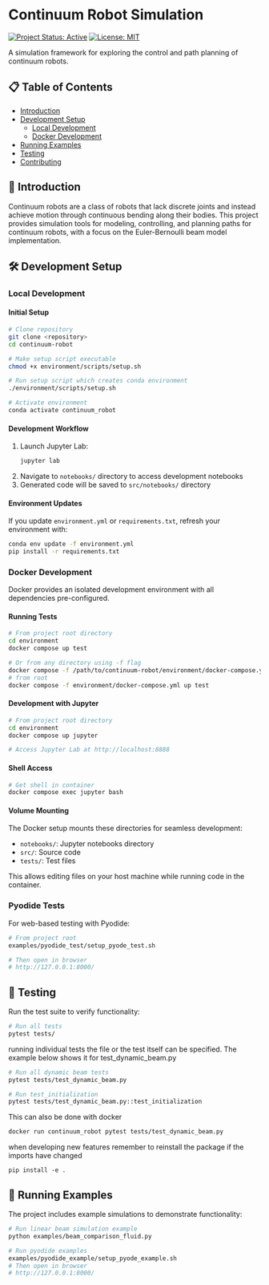 # Continuum Robot Simulation

[![Project Status: Active](https://img.shields.io/badge/Project%20Status-Active-green.svg)](https://github.com/yourusername/continuum-robot)
[![License: MIT](https://img.shields.io/badge/License-MIT-yellow.svg)](https://opensource.org/licenses/MIT)

A simulation framework for exploring the control and path planning of continuum robots.

## 📋 Table of Contents

- [Introduction](#introduction)
- [Development Setup](#development-setup)
  - [Local Development](#local-development)
  - [Docker Development](#docker-development)
- [Running Examples](#running-examples)
- [Testing](#testing)
- [Contributing](#contributing)

## 🤖 Introduction

Continuum robots are a class of robots that lack discrete joints and instead achieve motion through continuous bending along their bodies. This project provides simulation tools for modeling, controlling, and planning paths for continuum robots, with a focus on the Euler-Bernoulli beam model implementation.

## 🛠️ Development Setup

### Local Development

#### Initial Setup

```bash
# Clone repository
git clone <repository>
cd continuum-robot

# Make setup script executable
chmod +x environment/scripts/setup.sh

# Run setup script which creates conda environment
./environment/scripts/setup.sh

# Activate environment
conda activate continuum_robot
```

#### Development Workflow

1. Launch Jupyter Lab:
   ```bash
   jupyter lab
   ```
2. Navigate to `notebooks/` directory to access development notebooks
3. Generated code will be saved to `src/notebooks/` directory

#### Environment Updates

If you update `environment.yml` or `requirements.txt`, refresh your environment with:

```bash
conda env update -f environment.yml
pip install -r requirements.txt
```

### Docker Development

Docker provides an isolated development environment with all dependencies pre-configured.

#### Running Tests

```bash
# From project root directory
cd environment
docker compose up test

# Or from any directory using -f flag
docker compose -f /path/to/continuum-robot/environment/docker-compose.yml up test
# from root
docker compose -f environment/docker-compose.yml up test
```

#### Development with Jupyter

```bash
# From project root directory
cd environment
docker compose up jupyter

# Access Jupyter Lab at http://localhost:8888
```

#### Shell Access

```bash
# Get shell in container
docker compose exec jupyter bash
```

#### Volume Mounting

The Docker setup mounts these directories for seamless development:
- `notebooks/`: Jupyter notebooks directory
- `src/`: Source code
- `tests/`: Test files

This allows editing files on your host machine while running code in the container.

### Pyodide Tests

For web-based testing with Pyodide:

```bash
# From project root
examples/pyodide_test/setup_pyode_test.sh

# Then open in browser
# http://127.0.0.1:8000/
```

## 🧪 Testing

Run the test suite to verify functionality:

```bash
# Run all tests
pytest tests/
```
running individual tests the file or the test itself can be specified. The example below shows it for test_dynamic_beam.py

```bash
# Run all dynamic beam tests
pytest tests/test_dynamic_beam.py

# Run test_initialization
pytest tests/test_dynamic_beam.py::test_initialization
```

This can also be done with docker

```bash
docker run continuum_robot pytest tests/test_dynamic_beam.py
```

when developing new features remember to reinstall the package if the imports have changed

```
pip install -e .
```

## 🏃 Running Examples

The project includes example simulations to demonstrate functionality:

```bash
# Run linear beam simulation example
python examples/beam_comparison_fluid.py

# Run pyodide examples
examples/pyodide_example/setup_pyode_example.sh
# Then open in browser
# http://127.0.0.1:8000/
```
